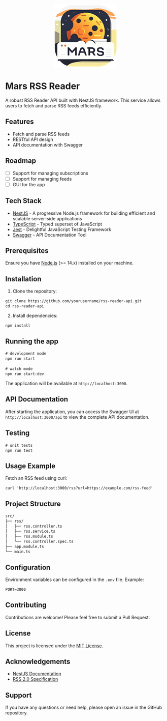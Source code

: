 <p align="center">
  <img src="assets/logo.png" alt="Mars RSS Reader Logo" width="200">
</p>

# Mars RSS Reader

A robust RSS Reader API built with NestJS framework. This service allows users to fetch and parse RSS feeds efficiently.

## Features

- Fetch and parse RSS feeds
- RESTful API design
- API documentation with Swagger

## Roadmap

- [ ] Support for managing subscriptions
- [ ] Support for managing feeds
- [ ] GUI for the app

## Tech Stack

- [NestJS](https://nestjs.com/) - A progressive Node.js framework for building efficient and scalable server-side applications
- [TypeScript](https://www.typescriptlang.org/) - Typed superset of JavaScript
- [Jest](https://jestjs.io/) - Delightful JavaScript Testing Framework
- [Swagger](https://swagger.io/) - API Documentation Tool

## Prerequisites

Ensure you have [Node.js](https://nodejs.org/) (>= 14.x) installed on your machine.

## Installation

1. Clone the repository:

```shell
git clone https://github.com/yourusername/rss-reader-api.git
cd rss-reader-api
```

2. Install dependencies:

```shell
npm install
```

## Running the app

```shell
# development mode
npm run start

# watch mode
npm run start:dev
```

The application will be available at `http://localhost:3000`.

## API Documentation

After starting the application, you can access the Swagger UI at `http://localhost:3000/api` to view the complete API documentation.

## Testing

```shell
# unit tests
npm run test
```

## Usage Example

Fetch an RSS feed using curl:

```shell
curl 'http://localhost:3000/rss?url=https://example.com/rss-feed'
```

## Project Structure

```
src/
├── rss/
│   ├── rss.controller.ts
│   ├── rss.service.ts
│   ├── rss.module.ts
│   └── rss.controller.spec.ts
├── app.module.ts
└── main.ts
```

## Configuration

Environment variables can be configured in the `.env` file. Example:

```
PORT=3000
```

## Contributing

Contributions are welcome! Please feel free to submit a Pull Request.

## License

This project is licensed under the [MIT License](https://opensource.org/license/mit).

## Acknowledgements

- [NestJS Documentation](https://docs.nestjs.com/)
- [RSS 2.0 Specification](https://www.rssboard.org/rss-specification)

## Support

If you have any questions or need help, please open an issue in the GitHub repository.
